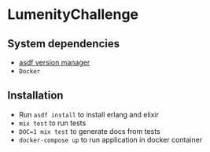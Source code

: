 # LumenityChallenge

## System dependencies

  * [asdf version manager](https://github.com/asdf-vm/asdf)
  * `Docker`

## Installation

  * Run `asdf install` to install erlang and elixir
  * `mix test` to run tests
  * `DOC=1 mix test` to generate docs from tests
  * `docker-compose up` to run application in docker container
